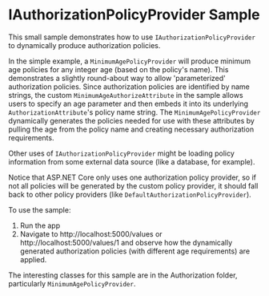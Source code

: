 IAuthorizationPolicyProvider Sample
===================================

This small sample demonstrates how to use `IAuthorizationPolicyProvider` to 
dynamically produce authorization policies.

In the simple example, a `MinimumAgePolicyProvider` will produce minimum age 
policies for any integer age (based on the policy's 
name). This demonstrates a slightly round-about way to allow 'parameterized' 
authorization policies. Since authorization policies are identified by 
name strings, the custom `MinimumAgeAuthorizeAttribute` in the sample 
allows users to specify an age parameter and then embeds it into its 
underlying `AuthorizationAttribute`'s policy name string. The 
`MinimumAgePolicyProvider` dynamically generates the policies needed for use 
with these attributes by pulling the age from the policy name and creating 
necessary authorization requirements.

Other uses of `IAuthorizationPolicyProvider` might be loading policy 
information from some external data source (like a database, for example).

Notice that ASP.NET Core only uses one authorization policy provider, so 
if not all policies will be generated by the custom policy provider, it 
should fall back to other policy providers (like `DefaultAuthorizationPolicyProvider`).

To use the sample:

1. Run the app
2. Navigate to http://localhost:5000/values or http://localhost:5000/values/1 
and observe how the dynamically generated authorization policies (with 
different age requirements) are applied.

The interesting classes for this sample are in the Authorization folder, 
particularly `MinimumAgePolicyProvider`.